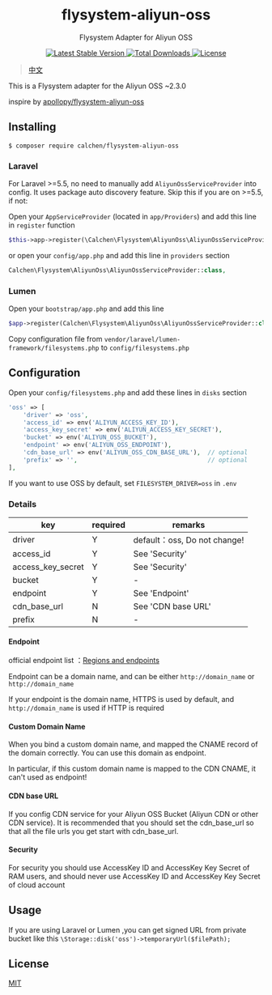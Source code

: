 <h1 align="center"> flysystem-aliyun-oss </h1>

<p align="center"> Flysystem Adapter for Aliyun OSS </p>

<p align="center">
    <a href="https://packagist.org/packages/calchen/flysystem-aliyun-oss">
        <img alt="Latest Stable Version" src="https://img.shields.io/packagist/v/calchen/flysystem-aliyun-oss.svg">
    </a>
    <a href="https://packagist.org/packages/calchen/flysystem-aliyun-oss">
        <img alt="Total Downloads" src="https://img.shields.io/packagist/dt/calchen/flysystem-aliyun-oss.svg">
    </a>
    <a href="https://github.com/calchen/flysystem-aliyun-oss/blob/master/LICENSE">
        <img alt="License" src="https://img.shields.io/github/license/calchen/flysystem-aliyun-oss.svg">
    </a>
</p>

> [中文](https://github.com/calchen/flysystem-aliyun-oss/blob/master/README.md)

This is a Flysystem adapter for the Aliyun OSS ~2.3.0

inspire by [apollopy/flysystem-aliyun-oss](https://github.com/apollopy/flysystem-aliyun-oss)

## Installing

```shell
$ composer require calchen/flysystem-aliyun-oss
```

### Laravel

For Laravel >=5.5, no need to manually add `AliyunOssServiceProvider` into config. It uses package auto discovery feature. Skip this if you are on >=5.5, if not: 

Open your `AppServiceProvider` (located in `app/Providers`) and add this line in `register` function
```php
$this->app->register(\Calchen\Flysystem\AliyunOss\AliyunOssServiceProvider::class);
```
or open your `config/app.php` and add this line in `providers` section
```php
Calchen\Flysystem\AliyunOss\AliyunOssServiceProvider::class,
```

### Lumen

Open your `bootstrap/app.php` and add this line
```php
$app->register(Calchen\Flysystem\AliyunOss\AliyunOssServiceProvider::class);
```

Copy configuration file from `vendor/laravel/lumen-framework/filesystems.php` to `config/filesystems.php`

## Configuration

Open your `config/filesystems.php` and add these lines in `disks` section
```php
'oss' => [
    'driver' => 'oss',
    'access_id' => env('ALIYUN_ACCESS_KEY_ID'),
    'access_key_secret' => env('ALIYUN_ACCESS_KEY_SECRET'),
    'bucket' => env('ALIYUN_OSS_BUCKET'),
    'endpoint' => env('ALIYUN_OSS_ENDPOINT'),
    'cdn_base_url' => env('ALIYUN_OSS_CDN_BASE_URL'),  // optional
    'prefix' => '',                                    // optional
],
```

If you want to use OSS by default, set `FILESYSTEM_DRIVER=oss` in `.env`

### Details
| key               	| required 	| remarks                      	|
|-------------------	|----------	|------------------------------	|
| driver            	| Y        	| default：oss, Do not change! 	|
| access_id         	| Y        	| See 'Security'               	|
| access_key_secret 	| Y        	| See 'Security'               	|
| bucket            	| Y        	| -                            	|
| endpoint          	| Y        	| See 'Endpoint'               	|
| cdn_base_url      	| N        	| See 'CDN base URL'           	|
| prefix            	| N        	| -                            	|

#### Endpoint

official endpoint list ：[Regions and endpoints](https://www.alibabacloud.com/help/doc-detail/31837.htm?spm=a2c63.p38356.b99.26.4655465afRzpga)

Endpoint can be a domain name, and can be either `http://domain_name` or `http://domain_name`

If your endpoint is the domain name, HTTPS is used by default, and `http://domain_name` is used if HTTP is required

#### Custom Domain Name

When you bind a custom domain name, and mapped the CNAME record of the domain correctly. You can use this domain as endpoint.

In particular, if this custom domain name is mapped to the CDN CNAME, it can't used as endpoint!

#### CDN base URL

If you config CDN service for your Aliyun OSS Bucket (Aliyun CDN or other CDN service). It is recommended that you should set the cdn_base_url so that all the file urls you get start with cdn_base_url.

#### Security

For security you should use AccessKey ID and AccessKey Key Secret of RAM users, and should never use AccessKey ID and AccessKey Key Secret of cloud account

## Usage

If you are using Laravel or Lumen ,you can get signed URL from private bucket like this `\Storage::disk('oss')->temporaryUrl($filePath);` 

## License

[MIT](http://opensource.org/licenses/MIT)